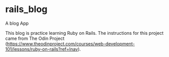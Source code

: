 # rails_blog
A blog App

This blog is practice learning Ruby on Rails. The instructions for this project came from The Odin Project (https://www.theodinproject.com/courses/web-development-101/lessons/ruby-on-rails?ref=lnav).
